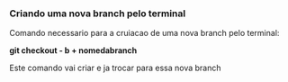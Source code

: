 ### Criando uma nova branch pelo terminal

Comando necessario para a cruiacao de uma nova branch pelo terminal:

**git checkout - b + nomedabranch**

Este comando vai criar e ja trocar para essa nova branch

